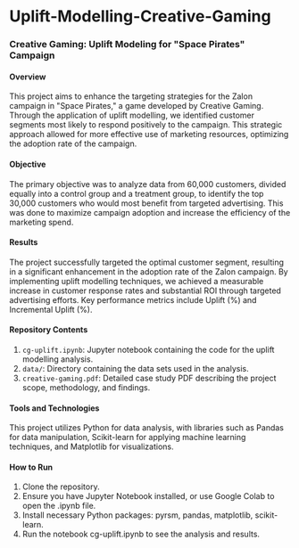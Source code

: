 # Uplift-Modelling-Creative-Gaming

### Creative Gaming: Uplift Modeling for "Space Pirates" Campaign

#### Overview
This project aims to enhance the targeting strategies for the Zalon campaign in "Space Pirates," a game developed by Creative Gaming. Through the application of uplift modelling, we identified customer segments most likely to respond positively to the campaign. This strategic approach allowed for more effective use of marketing resources, optimizing the adoption rate of the campaign.

#### Objective
The primary objective was to analyze data from 60,000 customers, divided equally into a control group and a treatment group, to identify the top 30,000 customers who would most benefit from targeted advertising. This was done to maximize campaign adoption and increase the efficiency of the marketing spend.

#### Results
The project successfully targeted the optimal customer segment, resulting in a significant enhancement in the adoption rate of the Zalon campaign. By implementing uplift modelling techniques, we achieved a measurable increase in customer response rates and substantial ROI through targeted advertising efforts. Key performance metrics include Uplift (%) and Incremental Uplift (%).

#### Repository Contents
1. `cg-uplift.ipynb`: Jupyter notebook containing the code for the uplift modelling analysis.
2. `data/`: Directory containing the data sets used in the analysis.
3. `creative-gaming.pdf`: Detailed case study PDF describing the project scope, methodology, and findings.

#### Tools and Technologies
This project utilizes Python for data analysis, with libraries such as Pandas for data manipulation, Scikit-learn for applying machine learning techniques, and Matplotlib for visualizations.

#### How to Run
1. Clone the repository.
2. Ensure you have Jupyter Notebook installed, or use Google Colab to open the .ipynb file.
3. Install necessary Python packages: pyrsm, pandas, matplotlib, scikit-learn.
4. Run the notebook cg-uplift.ipynb to see the analysis and results.
